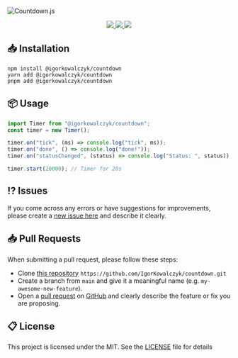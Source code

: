 ![Countdown.js](https://github.com/IgorKowalczyk/countdown/assets/49127376/06b07e58-b5c0-43aa-b193-c88d5d4a18b2)

<div align="center">
  <a aria-label="GitHub License" href="https://github.com/igorkowalczyk/countdown/blob/master/license.md">
    <img src="https://img.shields.io/github/license/igorkowalczyk/countdown?color=%2334D058&logo=github&style=flat-square">
  </a>
  <a aria-label="Version" href="https://github.com/igorkowalczyk/countdown/releases">
    <img src="https://img.shields.io/github/v/release/igorkowalczyk/countdown?color=%2334D058&logo=github&style=flat-square">
  </a>
  <a aria-label="NPM Downloads" href="https://npmjs.org/package/@igorkowalczyk/countdown">
    <img src="https://img.shields.io/npm/dt/@igorkowalczyk/countdown?style=flat-square&logo=npm&color=%2334D058">
  </a>
</div>

## 📥 Installation

```
npm install @igorkowalczyk/countdown
yarn add @igorkowalczyk/countdown
pnpm add @igorkowalczyk/countdown
```

## 📦 Usage

<!-- automd:file src="./examples/example.ts" code -->

```ts [example.ts]
import Timer from "@igorkowalczyk/countdown";
const timer = new Timer();

timer.on("tick", (ms) => console.log("tick", ms));
timer.on("done", () => console.log("done!"));
timer.on("statusChanged", (status) => console.log("Status: ", status));

timer.start(20000); // Timer for 20s
```

<!-- /automd -->

## ⁉️ Issues

If you come across any errors or have suggestions for improvements, please create a [new issue here](https://github.com/igorkowalczyk/countdown/issues) and describe it clearly.

## 📥 Pull Requests

When submitting a pull request, please follow these steps:

- Clone [this repository](https://github.com/igorkowalczyk/countdown) `https://github.com/IgorKowalczyk/countdown.git`
- Create a branch from `main` and give it a meaningful name (e.g. `my-awesome-new-feature`).
- Open a [pull request](https://github.com/igorkowalczyk/countdown/pulls) on [GitHub](https://github.com/) and clearly describe the feature or fix you are proposing.

## 📋 License

This project is licensed under the MIT. See the [LICENSE](https://github.com/igorkowalczyk/countdown/blob/master/license.md) file for details
